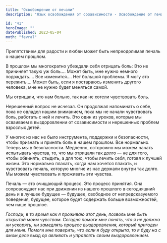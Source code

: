 ```yaml
---
title: "Освобождение от печали"
description: "Язык освобождения от созависимости - Освобождение от печали"

id: "41"
heroImage: ""
datePublished: 2023-05-04
moth: "fevral"
---
```


Препятствием для радости и любви может быть непреодолимая печаль о нашем
прошлом.

В прошлом мы многократно убеждали себя отрицать боль: Это не причиняет такую
уж боль…. Может быть, мне нужно немного подождать…. Все изменится…. Нет
большой проблемы. Я могу это пережить…. Может быть, если я постараюсь изменить
другого человека, мне не нужно будет меняться самой.

Мы отрицали, что нам больно, так как не хотели чувствовать боль.

Нерешенный вопрос не исчезал. Он продолжал напоминать о себе, пока не овладел
нашим вниманием, пока мы не начали чувствовать боль, работать с ней и лечить.
Это один из уроков, которые мы осваиваем в выздоровлении от созависимости и
нерешенных проблем взрослых детей.

У многих из нас не было инструмента, поддержки и безопасности, чтобы признать
и принять боль в нашем прошлом. Все нормально. Теперь мы в безопасности.
Медленно, осторожно мы можем начать испытывать чувства, то, что мы отрицали
так долго — не для того, чтобы обвинять, стыдить, а для тою, чтобы лечить
себя, готовя к лучшей жизни. Это нормально плакать, когда нам хочется плакать,
и чувствовать печаль, которую многие из нас держали внутри так долго. Мы можем
чувствовать и проживать эти чувства.

Печаль — это очищающий процесс. Это процесс принятия. Она сопровождает нас при
движении из нашего прошлого в сегодняшний день и в лучшее будущее — будущее,
свободное от непредсказуемого поведения, будущее, которое будет содержать
больше возможностей, чем наше прошлое.

_Господи,_ _в_ _то_ _время_ _как_ _я_ _проживаю_ _этот_ _день,_ _позволь_ мне
_быть_ _открытой_ _моим_ _чувствам._ _Сегодня_ _помоги_ _мне_ _понять,_ _что_
_я_ _не_ _должна_ _ни_ _ускорять,_ _ни_ _замедлять_ _процесс_ _выздоровления,_
_который_ _пригоден_ _для_ _меня._ _Помоги_ _мне_ _поверить,_ _что_ _если_ _я_
_буду_ _открыта,_ _то_ _я_ _буду_ _на_ _с_ _амом_ _деле_ вызд _ор_ _авливать_
_и_ _управлять_ _своим_ _выздоровлением._
